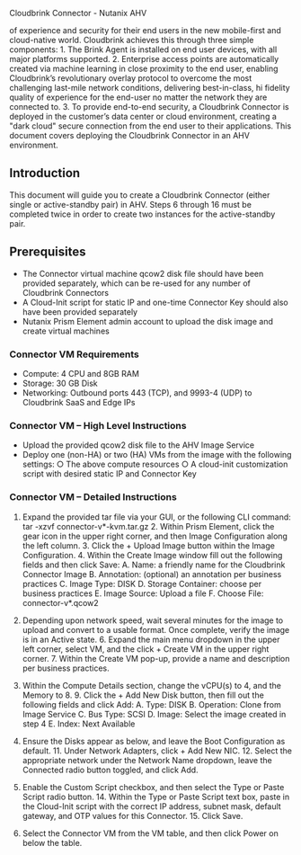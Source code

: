 Cloudbrink Connector - Nutanix AHV

of experience and security for their end users in the new mobile-first and cloud-native world. Cloudbrink achieves this through three simple components: 1. The Brink Agent is installed on end user devices, with all major platforms supported. 2. Enterprise access points are automatically created via machine learning in close proximity to the end user, enabling Cloudbrink’s revolutionary overlay protocol to overcome the most challenging last-mile network conditions, delivering best-in-class, hi fidelity quality of experience for the end-user no matter the network they are connected to. 3. To provide end-to-end security, a Cloudbrink Connector is deployed in the customer’s data center or cloud environment, creating a "dark cloud" secure connection from the end user to their applications. This document covers deploying the Cloudbrink Connector in an AHV environment.

## Introduction

This document will guide you to create a Cloudbrink Connector (either single or active-standby pair) in AHV. Steps 6 through 16 must be completed twice in order to create two instances for the active-standby pair.

## Prerequisites

- The Connector virtual machine qcow2 disk file should have been provided separately, which
can be re-used for any number of Cloudbrink Connectors
- A Cloud-Init script for static IP and one-time Connector Key should also have been provided
separately
- Nutanix Prism Element admin account to upload the disk image and create virtual
machines

### Connector VM Requirements

- Compute: 4 CPU and 8GB RAM
- Storage: 30 GB Disk
- Networking: Outbound ports 443 (TCP), and 9993-4 (UDP) to Cloudbrink SaaS and Edge IPs

### Connector VM – High Level Instructions

- Upload the provided qcow2 disk file to the AHV Image Service
- Deploy one (non-HA) or two (HA) VMs from the image with the following settings:
○ The above compute resources ○ A cloud-init customization script with desired static IP and Connector Key

### Connector VM – Detailed Instructions

1. Expand the provided tar file via your GUI, or the following CLI command: tar -xzvf connector-v*-kvm.tar.gz 2. Within Prism Element, click the gear icon in the upper right corner, and then Image Configuration along the left column. 3. Click the + Upload Image button within the Image Configuration. 4. Within the Create Image window fill out the following fields and then click Save: A. Name: a friendly name for the Cloudbrink Connector Image B. Annotation: (optional) an annotation per business practices C. Image Type: DISK D. Storage Container: choose per business practices E. Image Source: Upload a file F. Choose File: connector-v*.qcow2

5. Depending upon network speed, wait several minutes for the image to upload and convert to a usable format. Once complete, verify the image is in an Active state. 6. Expand the main menu dropdown in the upper left corner, select VM, and the click + Create VM in the upper right corner. 7. Within the Create VM pop-up, provide a name and description per business practices.

8. Within the Compute Details section, change the vCPU(s) to 4, and the Memory to 8. 9. Click the + Add New Disk button, then fill out the following fields and click Add: A. Type: DISK B. Operation: Clone from Image Service C. Bus Type: SCSI D. Image: Select the image created in step 4 E. Index: Next Available

10. Ensure the Disks appear as below, and leave the Boot Configuration as default. 11. Under Network Adapters, click + Add New NIC. 12. Select the appropriate network under the Network Name dropdown, leave the Connected radio button toggled, and click Add.

13. Enable the Custom Script checkbox, and then select the Type or Paste Script radio button. 14. Within the Type or Paste Script text box, paste in the Cloud-Init script with the correct IP address, subnet mask, default gateway, and OTP values for this Connector. 15. Click Save.

16. Select the Connector VM from the VM table, and then click Power on below the table.